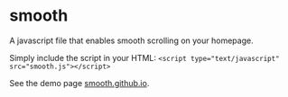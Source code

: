 smooth
======

A javascript file that enables smooth scrolling on your homepage.

Simply include the script in your HTML:
`<script type="text/javascript" src="smooth.js"></script>`

See the demo page [smooth.github.io](https://smooth.github.io "smooth Demo Page").
